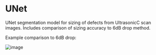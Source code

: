 # UNet
UNet segmentation model for sizing of defects from UltrasonicC scan images. Includes comparison of sizing accuracy to 6dB drop method.

Example comparison to 6dB drop:

![image](https://user-images.githubusercontent.com/71640417/223427919-84e38a9e-07f2-443f-9023-4eb5af009d28.png)
